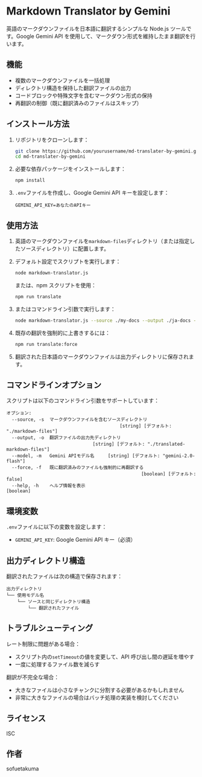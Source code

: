 # Markdown Translator by Gemini

英語のマークダウンファイルを日本語に翻訳するシンプルな Node.js ツールです。Google Gemini API を使用して、マークダウン形式を維持したまま翻訳を行います。

## 機能

- 複数のマークダウンファイルを一括処理
- ディレクトリ構造を保持した翻訳ファイルの出力
- コードブロックや特殊文字を含むマークダウン形式の保持
- 再翻訳の制御（既に翻訳済みのファイルはスキップ）

## インストール方法

1. リポジトリをクローンします：

   ```bash
   git clone https://github.com/yourusername/md-translater-by-gemini.git
   cd md-translater-by-gemini
   ```

2. 必要な依存パッケージをインストールします：

   ```bash
   npm install
   ```

3. `.env`ファイルを作成し、Google Gemini API キーを設定します：
   ```
   GEMINI_API_KEY=あなたのAPIキー
   ```

## 使用方法

1. 英語のマークダウンファイルを`markdown-files`ディレクトリ（または指定したソースディレクトリ）に配置します。

2. デフォルト設定でスクリプトを実行します：

   ```bash
   node markdown-translator.js
   ```

   または、npm スクリプトを使用：

   ```bash
   npm run translate
   ```

3. またはコマンドライン引数で実行します：

   ```bash
   node markdown-translator.js --source ./my-docs --output ./ja-docs --model gemini-2.5-pro
   ```

4. 既存の翻訳を強制的に上書きするには：

   ```bash
   npm run translate:force
   ```

5. 翻訳された日本語のマークダウンファイルは出力ディレクトリに保存されます。

## コマンドラインオプション

スクリプトは以下のコマンドライン引数をサポートしています：

```
オプション:
  --source, -s  マークダウンファイルを含むソースディレクトリ
                                          [string] [デフォルト: "./markdown-files"]
  --output, -o  翻訳ファイルの出力先ディレクトリ
                                [string] [デフォルト: "./translated-markdown-files"]
  --model, -m   Gemini APIモデル名     [string] [デフォルト: "gemini-2.0-flash"]
  --force, -f   既に翻訳済みのファイルも強制的に再翻訳する
                                                  [boolean] [デフォルト: false]
  --help, -h    ヘルプ情報を表示                                      [boolean]
```

## 環境変数

`.env`ファイルに以下の変数を設定します：

- `GEMINI_API_KEY`: Google Gemini API キー（必須）

## 出力ディレクトリ構造

翻訳されたファイルは次の構造で保存されます：

```
出力ディレクトリ
└── 使用モデル名
    └── ソースと同じディレクトリ構造
        └── 翻訳されたファイル
```

## トラブルシューティング

レート制限に問題がある場合：

- スクリプト内の`setTimeout`の値を変更して、API 呼び出し間の遅延を増やす
- 一度に処理するファイル数を減らす

翻訳が不完全な場合：

- 大きなファイルは小さなチャンクに分割する必要があるかもしれません
- 非常に大きなファイルの場合はバッチ処理の実装を検討してください

## ライセンス

ISC

## 作者

sofuetakuma
